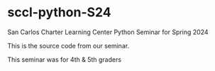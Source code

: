 # sccl-python-S24
San Carlos Charter Learning Center Python Seminar for Spring 2024

This is the source code from our seminar.


This seminar was for 4th & 5th graders


